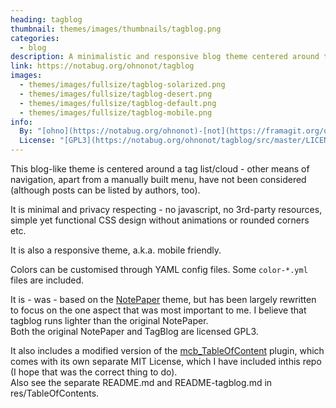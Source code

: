 ```yaml
---
heading: tagblog
thumbnail: themes/images/thumbnails/tagblog.png
categories:
  - blog
description: A minimalistic and responsive blog theme centered around tags.
link: https://notabug.org/ohnonot/tagblog
images:
  - themes/images/fullsize/tagblog-solarized.png
  - themes/images/fullsize/tagblog-desert.png
  - themes/images/fullsize/tagblog-default.png
  - themes/images/fullsize/tagblog-mobile.png
info:
  By: "[ohno](https://notabug.org/ohnonot)-[not](https://framagit.org/ohnonot)"
  License: "[GPL3](https://notabug.org/ohnonot/tagblog/src/master/LICENSE), [MIT](https://notabug.org/ohnonot/tagblog/src/master/res/TableOfContent/LICENSE.md)"
---
```


This blog-like theme is centered around a tag list/cloud - other means of navigation, apart from a manually built menu, have not been considered (although posts can be listed by authors, too).

It is minimal and privacy respecting - no javascript, no 3rd-party resources, simple yet functional CSS design without animations or rounded corners etc.

It is also a responsive theme, a.k.a. mobile friendly.

Colors can be customised through YAML config files. Some `color-*.yml` files are included.

It is - was - based on the [NotePaper](https://github.com/mayamcdougall/NotePaper) theme, but has been largely rewritten to focus on the one aspect that was most important to me. I believe that tagblog runs lighter than the original NotePaper.  
Both the original NotePaper and TagBlog are licensed GPL3.

It also includes a modified version of the [mcb_TableOfContent](https://github.com/mcbSolutions/Pico-Plugins/tree/master/mcb_TableOfContent) plugin, which comes with its own separate MIT License, which I have included inthis repo (I hope that was the correct thing to do).  
Also see the separate README.md and README-tagblog.md in res/TableOfContents.
